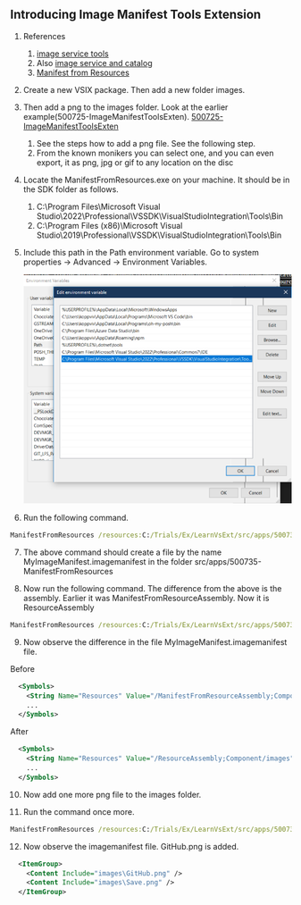 ## Introducing Image Manifest Tools Extension

1. References 
   1. [image service tools](https://learn.microsoft.com/en-us/visualstudio/extensibility/internals/image-service-tools)
   2. Also [image service and catalog](https://learn.microsoft.com/en-us/visualstudio/extensibility/image-service-and-catalog)
   3. [Manifest from Resources](https://learn.microsoft.com/en-us/visualstudio/extensibility/internals/manifest-from-resources)

2. Create a new VSIX package. Then add a new folder images. 

3. Then add a png to the images folder. Look at the earlier example(500725-ImageManifestToolsExten). [500725-ImageManifestToolsExten](https://github.com/AvtsVivek/LearnVsExt/tree/main/src/tasks/500705-AddingMonikerIcon)
   1. See the steps how to add a png file. See the following step.
   2. From the known monikers you can select one, and you can even export, it as png, jpg or gif to any location on the disc 

4. Locate the ManifestFromResources.exe on your machine. It should be in the SDK folder as follows.
   1. C:\Program Files\Microsoft Visual Studio\2022\Professional\VSSDK\VisualStudioIntegration\Tools\Bin
   2. C:\Program Files (x86)\Microsoft Visual Studio\2019\Professional\VSSDK\VisualStudioIntegration\Tools\Bin

5. Include this path in the Path environment variable. Go to system properties -> Advanced -> Environment Variables.
   
   ![Path Env Var](./images/50_50PathEnvVar.png)

6. Run the following command. 
```cmd
ManifestFromResources /resources:C:/Trials/Ex/LearnVsExt/src/apps/500735-ManifestFromResources/images/Save.png /assembly:ManifestFromResourceAssembly /manifest:MyImageManifest.imagemanifest
```

7. The above command should create a file by the name MyImageManifest.imagemanifest in the folder src/apps/500735-ManifestFromResources

8. Now run the following command. The difference from the above is the assembly. Earlier it was ManifestFromResourceAssembly. Now it is ResourceAssembly 
```cmd
ManifestFromResources /resources:C:/Trials/Ex/LearnVsExt/src/apps/500735-ManifestFromResources/images/Save.png /assembly:ResourceAssembly /manifest:MyImageManifest.imagemanifest
```

9. Now observe the difference in the file MyImageManifest.imagemanifest file.

Before

```xml
  <Symbols>
    <String Name="Resources" Value="/ManifestFromResourceAssembly;Component/images" />
    ...
  </Symbols>
```

After
```xml
  <Symbols>
    <String Name="Resources" Value="/ResourceAssembly;Component/images" />
    ...
  </Symbols>
```

10. Now add one more png file to the images folder.

11. Run the command once more.

```cmd
ManifestFromResources /resources:C:/Trials/Ex/LearnVsExt/src/apps/500735-ManifestFromResources/images/Save.png /assembly:ResourceAssembly /manifest:MyImageManifest.imagemanifest
```

12. Now observe the imagemanifest file. GitHub.png is added.

```xml
  <ItemGroup>
    <Content Include="images\GitHub.png" />
    <Content Include="images\Save.png" />
  </ItemGroup>
``` 

